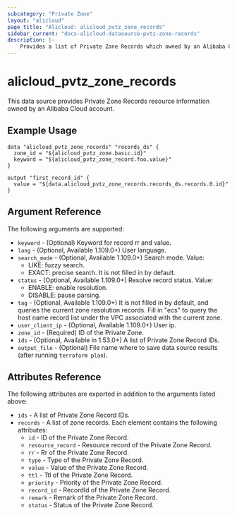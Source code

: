 ```yaml
---
subcategory: "Private Zone"
layout: "alicloud"
page_title: "Alicloud: alicloud_pvtz_zone_records"
sidebar_current: "docs-alicloud-datasource-pvtz-zone-records"
description: |-
    Provides a list of Private Zone Records which owned by an Alibaba Cloud account.
---
```


# alicloud\_pvtz\_zone\_records

This data source provides Private Zone Records resource information owned by an Alibaba Cloud account.

## Example Usage

```
data "alicloud_pvtz_zone_records" "records_ds" {
  zone_id = "${alicloud_pvtz_zone.basic.id}"
  keyword = "${alicloud_pvtz_zone_record.foo.value}"
}

output "first_record_id" {
  value = "${data.alicloud_pvtz_zone_records.records_ds.records.0.id}"
}
```

## Argument Reference

The following arguments are supported:

* `keyword` - (Optional) Keyword for record rr and value.
* `lang` - (Optional, Available 1.109.0+) User language.
* `search_mode` - (Optional, Available 1.109.0+) Search mode. Value: 
    - LIKE: fuzzy search.
    - EXACT: precise search. It is not filled in by default.
* `status` - (Optional, Available 1.109.0+) Resolve record status. Value:
    - ENABLE: enable resolution.
    - DISABLE: pause parsing.
* `tag` - (Optional, Available 1.109.0+) It is not filled in by default, and queries the current zone resolution records. Fill in "ecs" to query the host name record list under the VPC associated with the current zone.
* `user_client_ip` - (Optional, Available 1.109.0+) User ip.
* `zone_id` - (Required) ID of the Private Zone.
* `ids` - (Optional, Available in 1.53.0+) A list of Private Zone Record IDs.
* `output_file` - (Optional) File name where to save data source results (after running `terraform plan`).

## Attributes Reference

The following attributes are exported in addition to the arguments listed above:

* `ids` - A list of Private Zone Record IDs.
* `records` - A list of zone records. Each element contains the following attributes:
  * `id` - ID of the Private Zone Record.
  * `resource_record` - Resource record of the Private Zone Record.
  * `rr` - Rr of the Private Zone Record.
  * `type` - Type of the Private Zone Record.
  * `value` - Value of the Private Zone Record.
  * `ttl` - Ttl of the Private Zone Record.
  * `priority` - Priority of the Private Zone Record.
  * `record_id` - RecordId of the Private Zone Record.
  * `remark` - Remark of the Private Zone Record.
  * `status` - Status of the Private Zone Record.
 
